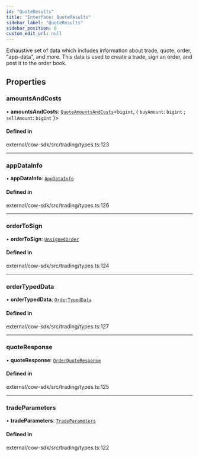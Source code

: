 ```yaml
---
id: "QuoteResults"
title: "Interface: QuoteResults"
sidebar_label: "QuoteResults"
sidebar_position: 0
custom_edit_url: null
---
```


Exhaustive set of data which includes information about trade, quote, order, "app-data", and more.
This data is used to create a trade, sign an order, and post it to the order book.

## Properties

### amountsAndCosts

• **amountsAndCosts**: [`QuoteAmountsAndCosts`](QuoteAmountsAndCosts.md)<`bigint`, \{ `buyAmount`: `bigint` ; `sellAmount`: `bigint`  }\>

#### Defined in

external/cow-sdk/src/trading/types.ts:123

___

### appDataInfo

• **appDataInfo**: [`AppDataInfo`](AppDataInfo.md)

#### Defined in

external/cow-sdk/src/trading/types.ts:126

___

### orderToSign

• **orderToSign**: [`UnsignedOrder`](../modules.md#unsignedorder)

#### Defined in

external/cow-sdk/src/trading/types.ts:124

___

### orderTypedData

• **orderTypedData**: [`OrderTypedData`](OrderTypedData.md)

#### Defined in

external/cow-sdk/src/trading/types.ts:127

___

### quoteResponse

• **quoteResponse**: [`OrderQuoteResponse`](../modules.md#orderquoteresponse)

#### Defined in

external/cow-sdk/src/trading/types.ts:125

___

### tradeParameters

• **tradeParameters**: [`TradeParameters`](TradeParameters.md)

#### Defined in

external/cow-sdk/src/trading/types.ts:122
